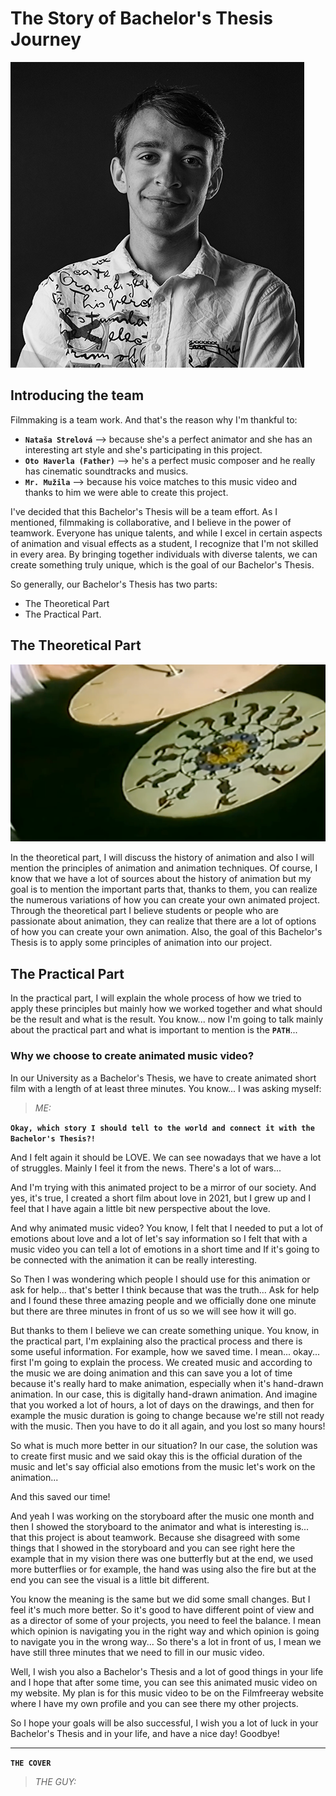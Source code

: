 # The Story of Bachelor's Thesis Journey

![Benjamín Haverla – black and white profile picture](Photos/ME.png)

## Introducing the team
Filmmaking is a team work. And that's the reason why I'm thankful to:
- **`Nataša Strelová`** –> because she's a perfect animator and she has an interesting art style and she's participating in this project.
- **`Oto Haverla (Father)`** –> he's a perfect music composer and he really has cinematic soundtracks and musics.
- **`Mr. Mužila`** –> because his voice matches to this music video and thanks to him we were able to create this project.

I've decided that this Bachelor's Thesis will be a team effort. As I mentioned, filmmaking is collaborative, and I believe in the power of teamwork. Everyone has unique talents, and while I excel in certain aspects of animation and visual effects as a student, I recognize that I'm not skilled in every area. By bringing together individuals with diverse talents, we can create something truly unique, which is the goal of our Bachelor's Thesis.


So generally, our Bachelor's Thesis has two parts: 
- The Theoretical Part
- The Practical Part. 


## The Theoretical Part
![Historical animation tool](Photos/S_1.png)

In the theoretical part, I will discuss the history of animation and also I will mention the principles of animation and animation techniques. Of course, I know that we have a lot of sources about the history of animation but my goal is to mention the important parts that, thanks to them, you can realize the numerous variations of how you can create your own animated project. Through the theoretical part I believe students or people who are passionate about animation, they can realize that there are a lot of options of how you can create your own animation. Also, the goal of this Bachelor's Thesis is to apply some principles of animation into our project.

## The Practical Part

In the practical part, I will explain the whole process of how we tried to apply these principles but mainly how we worked together and what should be the result and what is the result. You know... now I'm going to talk mainly about the practical part and what is important to mention is the **`PATH`**... 

### Why we choose to create animated music video?

In our University as a Bachelor's Thesis, we have to create animated short film with a length of at least three minutes. You know... I was asking myself: 

> *ME:*

**`Okay, which story I should tell to the world and connect it with the Bachelor's Thesis?!`**

And I felt again it should be LOVE. We can see nowadays that we have a lot of struggles. Mainly I feel it from the news. There's a lot of wars... 

And I'm trying with this animated project to be a mirror of our society. And yes, it's true, I created a short film about love in 2021, but I grew up and I feel that I have again a little bit new perspective about the love. 

And why animated music video? You know, I felt that I needed to put a lot of emotions about love and a lot of let's say information so I felt that with a music video you can tell a lot of emotions in a short time and If it's going to be connected with the animation it can be really interesting.

So Then I was wondering which people I should use for this animation or ask for help... that's better I think because that was the truth... Ask for help and I found these three amazing people and we officially done one minute but there are three minutes in front of us so we will see how it will go.

But thanks to them I believe we can create something unique. You know, in the practical part, I'm explaining also the practical process and there is some useful information. For example, how we saved time. I mean... okay... first I'm going to explain the process. We created music and according to the music we are doing animation and this can save you a lot of time because it's really hard to make animation, especially when it's hand-drawn animation. In our case, this is digitally hand-drawn animation. And imagine that you worked a lot of hours, a lot of days on the drawings, and then for example the music duration is going to change because we're still not ready with the music. Then you have to do it all again, and you lost so many hours!

So what is much more better in our situation? In our case, the solution was to create first music and we said okay this is the official duration of the music and let's say official also emotions from the music let's work on the animation... 

And this saved our time! 

And yeah I was working on the storyboard after the music one month and then I showed the storyboard to the animator and what is interesting is... that this project is about teamwork. Because she disagreed with some things that I showed in the storyboard and you can see right here the example that in my vision there was one butterfly but at the end, we used more butterflies or for example, the hand was using also the fire but at the end you can see the visual is a little bit different.

You know the meaning is the same but we did some small changes. But I feel it's much more better. So it's good to have different point of view and as a director of some of your projects, you need to feel the balance. I mean which opinion is navigating you in the right way and which opinion is going to navigate you in the wrong way... So there's a lot in front of us, I mean we have still three minutes that we need to fill in our music video. 

Well, I wish you also a Bachelor's Thesis and a lot of good things in your life and I hope that after some time, you can see this animated music video on my website. My plan is for this music video to be on the Filmfreeray website where I have my own profile and you can see there my other projects.

So I hope your goals will be also successful, I wish you a lot of luck in your Bachelor's Thesis and in your life, and have a nice day! Goodbye!


----------------------------------------------------------------------------------------------------

**`THE COVER`**

> *THE GUY:*







